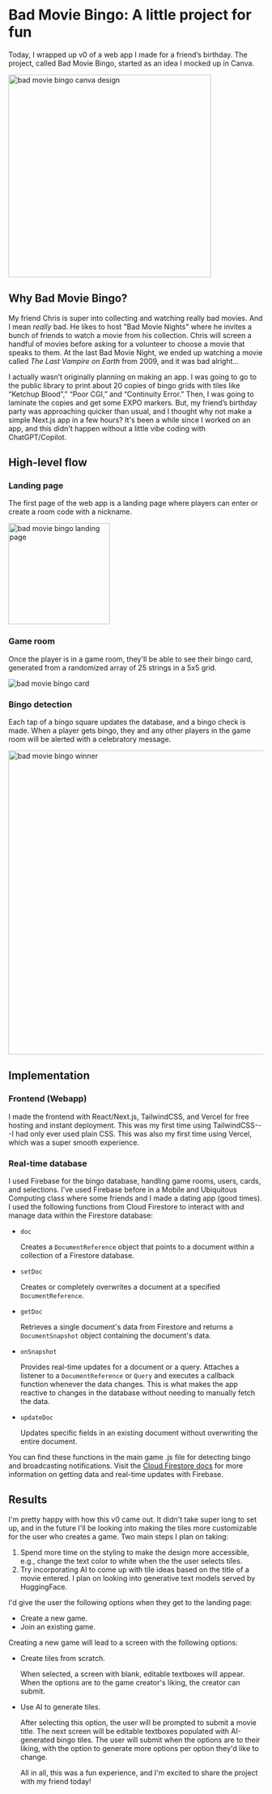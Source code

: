 # Bad Movie Bingo: A little project for fun

Today, I wrapped up v0 of a web app I made for a friend’s birthday. The project, called Bad Movie Bingo, started as an idea I mocked up in Canva.

<img src="/images/bad-movie-canva.png" alt="bad movie bingo canva design" width="400px" class="center" />

## Why Bad Movie Bingo?

My friend Chris is super into collecting and watching really bad movies. And I mean *really* bad. He likes to host "Bad Movie Nights" where he invites a bunch of friends to watch a movie from his collection. Chris will screen a handful of movies before asking for a volunteer to choose a movie that speaks to them. At the last Bad Movie Night, we ended up watching a movie called *The Last Vampire on Earth* from 2009, and it was bad alright... 

I actually wasn’t originally planning on making an app. I was going to go to the public library to print about 20 copies of bingo grids with tiles like “Ketchup Blood”,” “Poor CGI,” and “Continuity Error.” Then, I was going to laminate the copies and get some EXPO markers. But, my friend’s birthday party was approaching quicker than usual, and I thought why not make a simple Next.js app in a few hours? It's been a while since I worked on an app, and this didn't happen without a little vibe coding with ChatGPT/Copilot.

## High-level flow

### Landing page
The first page of the web app is a landing page where players can enter or create a room code with a nickname.

<img src="/images/bmb_landingpage.png" alt="bad movie bingo landing page" width="200" class="center" />

### Game room
Once the player is in a game room, they'll be able to see their bingo card, generated from a randomized array of 25 strings in a 5x5 grid.

<img src="/images/bmb_bingocard1.png" alt="bad movie bingo card" class="center" />

### Bingo detection

Each tap of a bingo square updates the database, and a bingo check is made. When a player gets bingo, they and any other players in the game room will be alerted with a celebratory message.

<img src="/images/bmb_bingo_detection.png" alt="bad movie bingo winner" width="600" class="center" />

## Implementation

### Frontend (Webapp)

I made the frontend with React/Next.js, TailwindCSS, and Vercel for free hosting and instant deployment. This was my first time using TailwindCSS---I had only ever used plain CSS. This was also my first time using Vercel, which was a super smooth experience. 

### Real-time database

I used Firebase for the bingo database, handling game rooms, users, cards, and selections. I've used Firebase before in a Mobile and Ubiquitous Computing class where some friends and I made a dating app (good times). I used the following functions from Cloud Firestore to interact with and manage data within the Firestore database:

- `doc`

  Creates a `DocumentReference` object that points to a document within a collection of a Firestore database.

- `setDoc`

  Creates or completely overwrites a document at a specified `DocumentReference`.

- `getDoc`

  Retrieves a single document's data from Firestore and returns a `DocumentSnapshot` object containing the document's data.
- `onSnapshot`

  Provides real-time updates for a document or a query. Attaches a listener to a `DocumentReference` or `Query` and executes a callback function whenever the data changes. This is what makes the app reactive to changes in the database without needing to manually fetch the data.

- `updateDoc`
  
  Updates specific fields in an existing document without overwriting the entire document.

You can find these functions in the main game .js file for detecting bingo and broadcasting notifications. Visit the [Cloud Firestore docs](https://firebase.google.com/docs/firestore/query-data/get-data) for more information on getting data and real-time updates with Firebase.

## Results

I'm pretty happy with how this v0 came out. It didn't take super long to set up, and in the future I'll be looking into making the tiles more customizable for the user who creates a game. Two main steps I plan on taking:

1. Spend more time on the styling to make the design more accessible, e.g., change the text color to white when the the user selects tiles.
2. Try incorporating AI to come up with tile ideas based on the title of a movie entered. I plan on looking into generative text models served by HuggingFace. 

I'd give the user the following options when they get to the landing page:

- Create a new game.
- Join an existing game.

Creating a new game will lead to a screen with the following options:

- Create tiles from scratch.

  When selected, a screen with blank, editable textboxes will appear. When the options are to the game creator's liking, the creator can submit.

- Use AI to generate tiles.

  After selecting this option, the user will be prompted to submit a movie title. The next screen will be editable textboxes populated with AI-generated bingo tiles. The user will submit when the options are to their liking, with the option to generate more options per option they'd like to change.

  All in all, this was a fun experience, and I'm excited to share the project with my friend today! 
    










